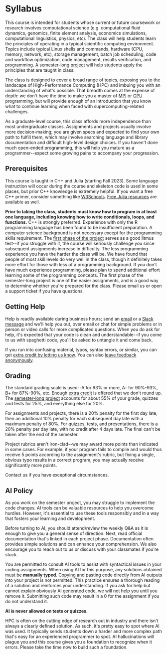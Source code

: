 ---
---

# Syllabus

This course is intended for students whose current or future coursework or research involves computational science (e.g. computational fluid dynamics, genomics, finite element analysis, economics simulations, computational linguistics, physics, etc). The class will help students learn the principles of operating in a typical scientific computing environment. Topics include typical Linux shells and commands, hardware (CPU, memory, network, etc), storage management, batch job scheduling, code and workflow optimization, code management, results verification, and programming. A semester-long [project](project/overview.md) will help students apply the principles that are taught in class.

The class is designed to cover a broad range of topics, exposing you to the landscape of High-Performance Computing (HPC) and imbuing you with an understanding of what's possible. That breadth comes at the expense of depth: we don't have the time to make you a master of [MPI](readings/mpi.md) or [GPU](readings/gpu-programming.md) programming, but will provide enough of an introduction that you know what to continue learning when faced with supercomputing-related challenges.

As a graduate-level course, this class affords more independence than most undergraduate classes. Assignments and projects usually involve more decision-making; you are given specs and expected to find your own path to fulfill them, which may involve searching language and library documentation and difficult high-level design choices. If you haven't done much open-ended programming, this will help you mature as a programmer--expect some growing pains to accompany your progression.



## Prerequisites

This course is taught in C++ and Julia (starting Fall 2023). Some language instruction will occur during the course and skeleton code is used in some places, but prior C++ knowledge is extremely helpful. If you want a free C++ primer, consider something like [W3Schools](https://www.w3schools.com/cpp/cpp_intro.asp). [Free Julia resources](https://julialang.org/learning/) are available as well.

**Prior to taking the class, students must know how to program in at least one language, including knowing how to write conditionals, loops, and functions.** C++ is strongly preferred. Experience with only the R programming language has been found to be insufficient preparation. A computer science background is not necessary except for the programming skills requirement. The [first phase of the project](project/phase1.md) serves as a good litmus test--if you struggle with it, the course will seriously challenge you since subsequent assignments increase in difficulty. The less programming experience you have the harder the class will be. We have found that people of most skill levels do very well in the class, though it definitely takes more effort for those with less of a programming background. If you don't have much experience programming, please plan to spend additional effort learning some of the programming concepts. The first phase of the semester-long project is one of the easier assignments, and is a good way to determine whether you're prepared for the class. Please email us or open a support ticket if you have questions. 



## Getting Help

Help is readily available during business hours; send an [email](mailto:scicompcourse@byu.edu) or a [Slack message](https://byu-sci-comp.slack.com/) and we'll help you out, over email or chat for simple problems or in person or video calls for more complicated questions. When you do ask for help, it's expected that your code is clean and understandable--if you come to us with spaghetti code, you'll be asked to untangle it and come back.

If you run into confusing material, typos, syntax errors, or similar, you can get [extra credit by letting us know](assignments/extra-credit.md). You can also [leave feedback anonymously](assignments/feedback.md).



## Grading

The standard grading scale is used--A for 93% or more, A- for 90%-93%, B+ for 87%-90%, etc. Enough [extra credit](assignments/extra-credit.md) is offered that we don't round up. The [semester-long project](project/overview.md) accounts for about 55% of your grade, quizzes and tests for 25%, and everything else for 20%.

For assignments and projects, there is a 20% penalty for the first day late, then an additional 10% penalty for each subsequent day late with a maximum penalty of 80%. For quizzes, tests, and presentations, there is a 20% penalty per day late, with no credit after 4 days late. The final can't be taken after the end of the semester.

Project rubrics aren't iron-clad--we may award more points than indicated in some cases. For example, if your program fails to compile and would thus receive 5 points according to the assignment's rubric, but fixing a single, obvious typo results in a correct program, you may actually receive significantly more points.

Contact us if you have exceptional circumstances.


## AI Policy
As you work on the semester project, you may struggle to implement the code changes. AI tools can be valuable resources to help you overcome hurdles. However, it's essential to use these tools responsibly and in a way that fosters your learning and development.

Before turning to AI, you should attend/review the weekly Q&A as it is enough to give you a general sense of direction. Next, read official documentation that's linked in each project phase. Documentation often provides simple solutions and can enhance your comprehension. We also encourage you to reach out to us or discuss with your classmates if you're stuck. 

You are permitted to consult AI tools to assist with syntactical issues in your coding assignments. When using AI for this purpose, any solutions obtained must be **manually typed**. Copying and pasting code directly from AI outputs into your project is not permitted. This practice ensures a thorough reading of a solution and reinforces your understanding. If you ask for help but cannot explain obviously AI generated code, we will not help you until you remove it. Submitting such code may result in a 0 for the assignment if you do not understand it.

**AI is never allowed on tests or quizzes.**

HPC is often on the cutting edge of research out in industry and there isn't always a clearly defined solution. As such, it's pretty easy to spot where AI was used. It typically sends students down a harder and more complex path that's easy for an experienced programmer to spot. AI hallucinations will plague you and this course gives you a foundation to recognize when it errors. Please take the time now to build such a foundation.
